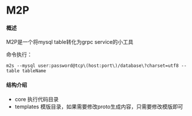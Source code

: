 # M2P

#### 概述

M2P是一个将mysql table转化为grpc service的小工具

命令执行：

    m2s --mysql user:password@tcp\(host:port\)/database\?charset=utf8 --table tableName

#### 结构介绍

- core 执行代码目录
- templates 模版目录，如果需要修改proto生成内容，只需要修改模版即可